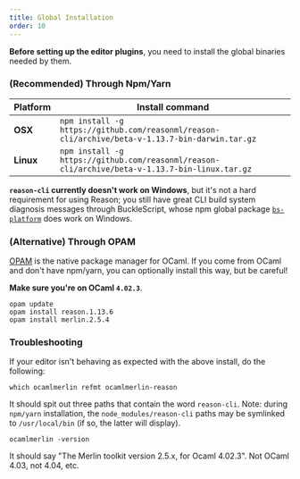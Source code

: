 ```yaml
---
title: Global Installation
order: 10
---
```


**Before setting up the editor plugins**, you need to install the global binaries needed by them.

### (Recommended) Through Npm/Yarn

| Platform  | Install command
|-----------|-------------------------------------------------------------------------------------------------
| **OSX**   | `npm install -g https://github.com/reasonml/reason-cli/archive/beta-v-1.13.7-bin-darwin.tar.gz`
| **Linux** | `npm install -g https://github.com/reasonml/reason-cli/archive/beta-v-1.13.7-bin-linux.tar.gz`

**`reason-cli` currently doesn't work on Windows**, but it's not a hard requirement for using Reason; you still have great CLI build system diagnosis messages through BuckleScript, whose npm global package [`bs-platform`](https://www.npmjs.com/package/bs-platform) does work on Windows.

### (Alternative) Through OPAM

[OPAM](https://opam.ocaml.org) is the native package manager for OCaml. If you come from OCaml and don't have npm/yarn, you can optionally install this way, but be careful!

**Make sure you're on OCaml `4.02.3`**.

```
opam update
opam install reason.1.13.6
opam install merlin.2.5.4
```

### Troubleshooting

If your editor isn't behaving as expected with the above install, do the following:

```
which ocamlmerlin refmt ocamlmerlin-reason
```

It should spit out three paths that contain the word `reason-cli`. Note: during `npm/yarn` installation, the `node_modules/reason-cli` paths may be symlinked to `/usr/local/bin` (if so, the latter will display).

```
ocamlmerlin -version
```

It should say "The Merlin toolkit version 2.5.x, for Ocaml 4.02.3". Not OCaml 4.03, not 4.04, etc.

